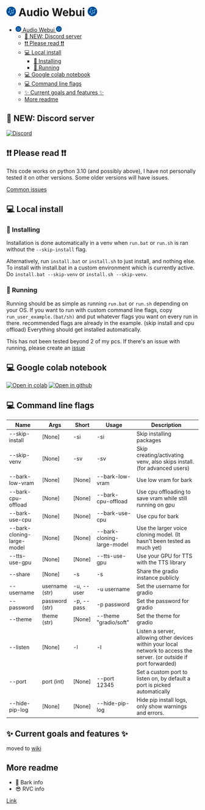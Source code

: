 # <img alt="logo" height="25" src="assets/logo.png" width="25"/> Audio Webui <img alt="logo" height="25" src="assets/logo.png" width="25"/>

<!-- TOC -->
* [<img alt="logo" height="15" src="assets/logo.png" width="15"/> Audio Webui <img alt="logo" height="15" src="assets/logo.png" width="15"/>](#img-altlogo-height25-srcassetslogopng-width25-audio-webui-img-altlogo-height25-srcassetslogopng-width25)
  * [💬 NEW: Discord server](#-new--discord-server)
  * [❗❗ Please read ❗❗](#-please-read-)
  * [💻 Local install](#-local-install)
    * [🔽 Installing](#-installing)
    * [🏃‍ Running](#-running)
  * [💻 Google colab notebook](#-google-colab-notebook)
  * [💻 Command line flags](#-command-line-flags)
  * [✨ Current goals and features ✨](#-current-goals-and-features-)
  * [More readme](#more-readme)
<!-- TOC -->

## 💬 NEW: Discord server
[![Discord](https://img.shields.io/discord/1118525872882843711?style=flat)](https://discord.gg/NB86C3Szkg)

## ❗❗ Please read ❗❗
This code works on python 3.10 (and possibly above), I have not personally tested it on other versions. Some older versions will have issues.

[Common issues](https://github.com/gitmylo/audio-webui/wiki/common-issues)

## 💻 Local install
### 🔽 Installing
Installation is done automatically in a venv when `run.bat` or `run.sh` is ran without the `--skip-install` flag.

Alternatively, run `install.bat` or `install.sh` to just install, and nothing else. To install with install.bat in a custom environment which is currently active. Do `install.bat --skip-venv` or `install.sh --skip-venv`.

### 🏃‍ Running
Running should be as simple as running `run.bat` or `run.sh` depending on your OS.
If you want to run with custom command line flags, copy `run_user_example.(bat/sh)` and put whatever flags you want on every run in there. recommended flags are already in the example. (skip install and cpu offload)
Everything should get installed automatically.

This has not been tested beyond 2 of my pcs.
If there's an issue with running, please create an [issue](https://github.com/gitmylo/audio-webui/issues)

## 💻 Google colab notebook
[![Open in colab](https://colab.research.google.com/assets/colab-badge.svg)](https://colab.research.google.com/github/gitmylo/audio-webui/blob/master/audio_webui_colab.ipynb) [![Open in github](https://img.shields.io/badge/Github-Open%20file-green)](audio_webui_colab.ipynb)

## 💻 Command line flags

| Name                       | Args           | Short      | Usage                      | Description                                                                                                            |
|----------------------------|----------------|------------|----------------------------|------------------------------------------------------------------------------------------------------------------------|
| --skip-install             | [None]         | -si        | -si                        | Skip installing packages                                                                                               |
| --skip-venv                | [None]         | -sv        | -sv                        | Skip creating/activating venv, also skips install. (for advanced users)                                                |
| --bark-low-vram            | [None]         | [None]     | --bark-low-vram            | Use low vram for bark                                                                                                  |
| --bark-cpu-offload         | [None]         | [None]     | --bark-cpu-offload         | Use cpu offloading to save vram while still running on gpu                                                             |
| --bark-use-cpu             | [None]         | [None]     | --bark-use-cpu             | Use cpu for bark                                                                                                       |
| --bark-cloning-large-model | [None]         | [None]     | --bark-cloning-large-model | Use the larger voice cloning model. (It hasn't been tested as much yet)                                                |
| --tts-use-gpu              | [None]         | [None]     | --tts-use-gpu              | Use your GPU for TTS with the TTS library                                                                              |
| --share                    | [None]         | -s         | -s                         | Share the gradio instance publicly                                                                                     |
| --username                 | username (str) | -u, --user | -u username                | Set the username for gradio                                                                                            |
| --password                 | password (str) | -p, --pass | -p password                | Set the password for gradio                                                                                            |
| --theme                    | theme (str)    | [None]     | --theme "gradio/soft"      | Set the theme for gradio                                                                                               |
| --listen                   | [None]         | -l         | -l                         | Listen a server, allowing other devices within your local network to access the server. (or outside if port forwarded) |
| --port                     | port (int)     | [None]     | --port 12345               | Set a custom port to listen on, by default a port is picked automatically                                              |
| --hide-pip-log             | [None]         | [None]     | --hide-pip-log             | Hide pip install logs, only show warnings and errors.                                                                  |


## ✨ Current goals and features ✨
moved to [wiki](https://github.com/gitmylo/audio-webui/wiki/Features)

## More readme
* 🐶 Bark info
* 😎 RVC info

[Link](https://github.com/gitmylo/audio-webui/wiki/info)
